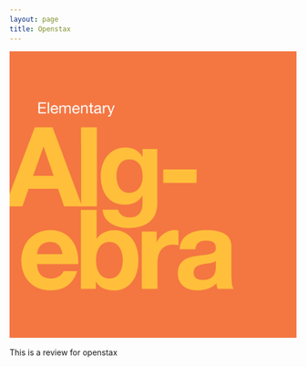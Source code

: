 ```yaml
---
layout: page
title: Openstax
---
```


<img title="a title" alt="Alt text" src="covers/openstax_elementary_algebra.png">

This is a review for openstax

